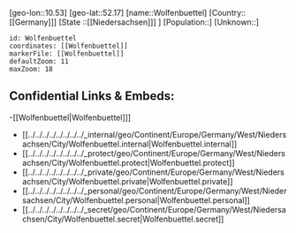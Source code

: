 ﻿---
location: [52.17,10.53]
mapzoom: [7,12] 
mapmarker: city 
type: City
tags:
- geo/City


SpocWebEntityId: 35680
isDeleted: false
confidential: public

---
[geo-lon::10.53]
[geo-lat::52.17]
[name::Wolfenbuettel]
[Country::[[Germany]]]
[State ::[[Niedersachsen]]] ]
[Population::]
[Unknown::]


```leaflet
id: Wolfenbuettel
coordinates: [[Wolfenbuettel]]
markerFile: [[Wolfenbuettel]]
defaultZoom: 11 
maxZoom: 18
```


## Confidential Links & Embeds: 
-[[Wolfenbuettel|Wolfenbuettel]]] 
- [[../../../../../../../../_internal/geo/Continent/Europe/Germany/West/Niedersachsen/City/Wolfenbuettel.internal|Wolfenbuettel.internal]] 
- [[../../../../../../../../_protect/geo/Continent/Europe/Germany/West/Niedersachsen/City/Wolfenbuettel.protect|Wolfenbuettel.protect]] 
- [[../../../../../../../../_private/geo/Continent/Europe/Germany/West/Niedersachsen/City/Wolfenbuettel.private|Wolfenbuettel.private]] 
- [[../../../../../../../../_personal/geo/Continent/Europe/Germany/West/Niedersachsen/City/Wolfenbuettel.personal|Wolfenbuettel.personal]] 
- [[../../../../../../../../_secret/geo/Continent/Europe/Germany/West/Niedersachsen/City/Wolfenbuettel.secret|Wolfenbuettel.secret]] 

